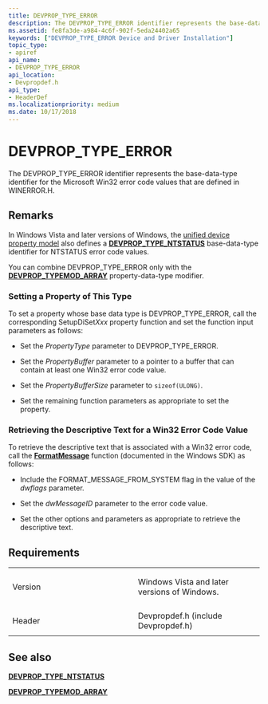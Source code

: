 ```yaml
---
title: DEVPROP_TYPE_ERROR
description: The DEVPROP_TYPE_ERROR identifier represents the base-data-type identifier for the Microsoft Win32 error code values that are defined in WINERROR.H.
ms.assetid: fe8fa3de-a984-4c6f-902f-5eda24402a65
keywords: ["DEVPROP_TYPE_ERROR Device and Driver Installation"]
topic_type:
- apiref
api_name:
- DEVPROP_TYPE_ERROR
api_location:
- Devpropdef.h
api_type:
- HeaderDef
ms.localizationpriority: medium
ms.date: 10/17/2018
---
```


# DEVPROP_TYPE_ERROR


The DEVPROP_TYPE_ERROR identifier represents the base-data-type identifier for the Microsoft Win32 error code values that are defined in WINERROR.H.

Remarks
-------

In Windows Vista and later versions of Windows, the [unified device property model](https://docs.microsoft.com/windows-hardware/drivers/install/unified-device-property-model--windows-vista-and-later-) also defines a [**DEVPROP_TYPE_NTSTATUS**](devprop-type-ntstatus.md) base-data-type identifier for NTSTATUS error code values.

You can combine DEVPROP_TYPE_ERROR only with the [**DEVPROP_TYPEMOD_ARRAY**](devprop-typemod-array.md) property-data-type modifier.

### Setting a Property of This Type

To set a property whose base data type is DEVPROP_TYPE_ERROR, call the corresponding SetupDiSet*Xxx* property function and set the function input parameters as follows:

-   Set the *PropertyType* parameter to DEVPROP_TYPE_ERROR.

-   Set the *PropertyBuffer* parameter to a pointer to a buffer that can contain at least one Win32 error code value.

-   Set the *PropertyBufferSize* parameter to `sizeof(ULONG)`.

-   Set the remaining function parameters as appropriate to set the property.

### Retrieving the Descriptive Text for a Win32 Error Code Value

To retrieve the descriptive text that is associated with a Win32 error code, call the [**FormatMessage**](https://docs.microsoft.com/windows/desktop/api/winbase/nf-winbase-formatmessage) function (documented in the Windows SDK) as follows:

-   Include the FORMAT_MESSAGE_FROM_SYSTEM flag in the value of the *dwflags* parameter.

-   Set the *dwMessageID* parameter to the error code value.

-   Set the other options and parameters as appropriate to retrieve the descriptive text.

Requirements
------------

<table>
<colgroup>
<col width="50%" />
<col width="50%" />
</colgroup>
<tbody>
<tr class="odd">
<td align="left"><p>Version</p></td>
<td align="left"><p>Windows Vista and later versions of Windows.</p></td>
</tr>
<tr class="even">
<td align="left"><p>Header</p></td>
<td align="left">Devpropdef.h (include Devpropdef.h)</td>
</tr>
</tbody>
</table>

## See also


[**DEVPROP_TYPE_NTSTATUS**](devprop-type-ntstatus.md)

[**DEVPROP_TYPEMOD_ARRAY**](devprop-typemod-array.md)

 

 






